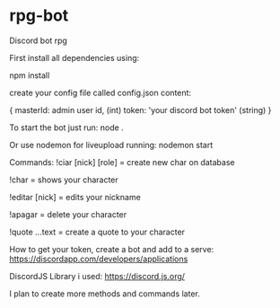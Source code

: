 # rpg-bot
Discord bot rpg

First install all dependencies using:

npm install

create your config file called config.json
content: 

{
masterId: admin user id, (int)
   token: 'your discord bot token' (string)
}

To start the bot just run:
node .

Or use nodemon for liveupload running:
nodemon start

Commands:
!ciar [nick] [role] = create new char on database

!char = shows your character

!editar [nick] = edits your nickname

!apagar = delete your character

!quote ...text = create a quote to your character

How to get your token, create a bot and add to a serve:
https://discordapp.com/developers/applications

DiscordJS Library i used:
https://discord.js.org/


I plan to create more methods and commands later.
